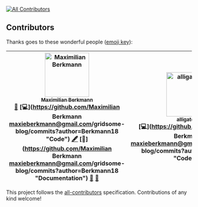 
[![All Contributors](https://img.shields.io/badge/all_contributors-2-orange.svg?style=flat-square)](#contributors)
## Contributors

Thanks goes to these wonderful people ([emoji key](https://github.com/all-contributors/all-contributors#emoji-key)):

<!-- ALL-CONTRIBUTORS-LIST:START - Do not remove or modify this section -->
<!-- prettier-ignore -->
| [<img src="https://avatars0.githubusercontent.com/u/8260834?v=4" width="120px;" alt="Maximilian Berkmann"/><br /><sub><b>Maximilian Berkmann</b></sub>](http://maxcubing.wordpress.com)<br />[📝](#blog-Berkmann18 "Blogposts") [💻](https://github.com/Maximilian Berkmann <maxieberkmann@gmail.com>/gridsome-blog/commits?author=Berkmann18 "Code") [🖋](#content-Berkmann18 "Content") [📖](https://github.com/Maximilian Berkmann <maxieberkmann@gmail.com>/gridsome-blog/commits?author=Berkmann18 "Documentation") [🤔](#ideas-Berkmann18 "Ideas, Planning, & Feedback") [🚧](#maintenance-Berkmann18 "Maintenance") | [<img src="https://avatars0.githubusercontent.com/u/12787478?v=4" width="120px;" alt="alligatorio"/><br /><sub><b>alligatorio</b></sub>](https://alligator.io)<br />[💻](https://github.com/Maximilian Berkmann <maxieberkmann@gmail.com>/gridsome-blog/commits?author=alligatorio "Code") [✅](#tutorial-alligatorio "Tutorials") |
| :---: | :---: |
<!-- ALL-CONTRIBUTORS-LIST:END -->

This project follows the [all-contributors](https://github.com/all-contributors/all-contributors) specification. Contributions of any kind welcome!